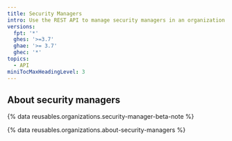 ```yaml
---
title: Security Managers
intro: Use the REST API to manage security managers in an organization.
versions:
  fpt: '*'
  ghes: '>=3.7'
  ghae: '>= 3.7'
  ghec: '*'
topics:
  - API
miniTocMaxHeadingLevel: 3
---
```


## About security managers

{% data reusables.organizations.security-manager-beta-note %}

{% data reusables.organizations.about-security-managers %}
